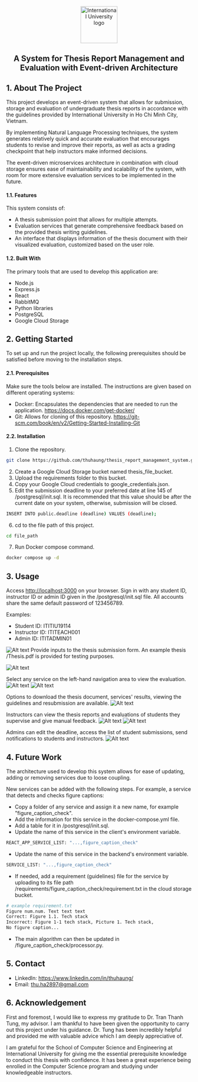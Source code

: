 <a name="readme-top"></a>

<!-- PROJECT LOGO -->
<br />
<div align="center">
	<a href="https://blackboard.hcmiu.edu.vn/">
		<img 
			src="https://blackboard.hcmiu.edu.vn/themes/test/images/iu_logo.png" 
			alt="International University logo" 
			width="100" 
			height="100">
	</a>
  	<h2 align="center">
		A System for Thesis Report Management and 
		Evaluation with Event-driven Architecture
	</h2>
</div>

<!-- ABOUT THE PROJECT -->

## 1. About The Project

This project develops an event-driven system that allows for submission, storage and evaluation of undergraduate thesis reports in accordance with the guidelines provided by International University in Ho Chi Minh City, Vietnam.

By implementing Natural Language Processing techniques, the system generates relatively quick and accurate evaluation that encourages students to revise and improve their reports, as well as acts a grading checkpoint that help instructors make informed decisions. 

The event-driven microservices architecture in combination with cloud storage ensures ease of maintainability and scalability of the system, with room for more extensive evaluation services to be implemented in the future. 

#### 1.1. Features
This system consists of:
<ul>
	<li>
		A thesis submission point that allows for multiple attempts.
	</li>
	<li>
		Evaluation services that generate comprehensive feedback based on the provided thesis writing guidelines.
	</li>
	<li>
		An interface that displays information of the thesis document with their visualized evaluation, customized based on the user role.
	</li>
</ul>

#### 1.2. Built With

The primary tools that are used to develop this application are:
- Node.js
- Express.js
- React
- RabbitMQ
- Python libraries
- PostgreSQL
- Google Cloud Storage


<!-- GETTING STARTED -->

## 2. Getting Started

To set up and run the project locally, the following prerequisites should be satisfied before moving to the installation steps.

#### 2.1. Prerequisites

Make sure the tools below are installed. The instructions are given based on different operating systems:
- Docker: Encapsulates the dependencies that are needed to run the application.
https://docs.docker.com/get-docker/
- Git: Allows for cloning of this repository.
https://git-scm.com/book/en/v2/Getting-Started-Installing-Git

#### 2.2. Installation

1. Clone the repository.
```sh
git clone https://github.com/thuhaung/thesis_report_management_system.git
```
2. Create a Google Cloud Storage bucket named <a>thesis_file_bucket</a>.
3. Upload the <a>requirements</a> folder to this bucket.
4. Copy your Google Cloud credentials to <a>google_credentials.json</a>.
5. Edit the submission deadline to your preferred date at line 145 of <a>/postgresql/init.sql</a>. It is recommended that this value should be after the current date on your system, otherwise, submission will be closed.
```sh
INSERT INTO public.deadline (deadline) VALUES (deadline);
```
6. cd to the file path of this project.
```sh
cd file_path
```
7. Run Docker compose command.
```sh
docker compose up -d
```

<!-- USAGE EXAMPLES -->

## 3. Usage

Access <a href="http://localhost:3000" target="_blank">http://localhost:3000</a> on your browser. Sign in with any student ID, instructor ID or admin ID given in the <a>/postgresql/init.sql</a> file. All accounts share the same default password of 123456789.

Examples:
- Student ID: ITITIU19114
- Instructor ID: ITITEACH001
- Admin ID: ITITADMIN01

![Alt text](/readme_images/login.png)
Provide inputs to the thesis submission form. An example thesis <a>/Thesis.pdf</a> is provided for testing purposes.

![Alt text](/readme_images/submission_form.png)

Select any service on the left-hand navigation area to view the evaluation.
![Alt text](/readme_images/result.png)
![Alt text](/readme_images/chart.png)

Options to download the thesis document, services' results, viewing the guidelines and resubmission are available.
![Alt text](/readme_images/options.png)

Instructors can view the thesis reports and evaluations of students they supervise and give manual feedback.
![Alt text](/readme_images/student_submissions.png)
![Alt text](/readme_images/manual_feedback.png)

Admins can edit the deadline, access the list of student submissions, send notifications to students and instructors.
![Alt text](/readme_images/admin.png)


<!-- FUTURE WORK -->
## 4. Future Work
The architecture used to develop this system allows for ease of updating, adding or removing services due to loose coupling. 

New services can be added with the following steps. For example, a service that detects and checks figure captions: 
- Copy a folder of any service and assign it a new name, for example "figure_caption_check". 
- Add the information for this service in the <a>docker-compose.yml</a> file. 
- Add a table for it in <a>/postgresql/init.sql</a>. 
- Update the name of this service in the client's environment variable.
```sh
REACT_APP_SERVICE_LIST: "...,figure_caption_check"
```
- Update the name of this service in the backend's environment variable.
```sh
SERVICE_LIST: "...,figure_caption_check"
```
- If needed, add a requirement (guidelines) file for the service by uploading to its file path <a>/requirements/figure_caption_check/requirement.txt</a> in the cloud storage bucket.
```sh
# example requirement.txt
Figure num.num. Text text text
Correct: Figure 1.1. Tech stack
Incorrect: Figure 1-1 tech stack, Picture 1. Tech stack, 
No figure caption...
```
- The main algorithm can then be updated in <a>/figure_caption_check/processor.py</a>.

<!-- CONTACT -->

## 5. Contact

- LinkedIn: https://www.linkedin.com/in/thuhaung/
- Email: thu.ha2897@gmail.com

<!-- ACKNOWLEDEGMENT -->

## 6. Acknowledgement
First and foremost, I would like to express my gratitude to Dr. Tran Thanh Tung, my advisor. I am thankful to have been given the opportunity to carry out this project under his guidance. Dr. Tung has been incredibly helpful and provided me with valuable advice which I am deeply appreciative of.

I am grateful for the School of Computer Science and Engineering at International University for giving me the essential prerequisite knowledge to conduct this thesis with confidence. It has been a great experience being enrolled in the Computer Science program and studying under knowledgeable instructors.
